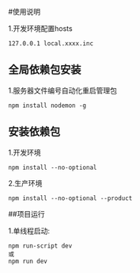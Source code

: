 #使用说明

1.开发环境配置hosts

	127.0.0.1 local.xxxx.inc

## 全局依赖包安装

1.服务器文件编号自动化重启管理包

	npm install nodemon -g

## 安装依赖包

1.开发环境

	npm install --no-optional

2.生产环境

	npm install --no-optional --product

##项目运行

1.单线程启动:

	npm run-script dev
	或
	npm run dev
